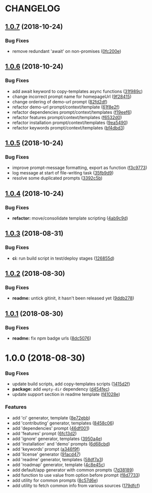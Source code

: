 # CHANGELOG

## [1.0.7](https://github.com/seantrane/yo-repo/compare/v1.0.6...v1.0.7) (2018-10-24)


### Bug Fixes

* remove redundant 'await' on non-promises ([0fc200e](https://github.com/seantrane/yo-repo/commit/0fc200e))

## [1.0.6](https://github.com/seantrane/yo-repo/compare/v1.0.5...v1.0.6) (2018-10-24)


### Bug Fixes

* add await keyword to copy-templates async functions ([31f989c](https://github.com/seantrane/yo-repo/commit/31f989c))
* change incorrect prompt name for homepageUrl ([9f28415](https://github.com/seantrane/yo-repo/commit/9f28415))
* change ordering of demo-url prompt ([82fd2df](https://github.com/seantrane/yo-repo/commit/82fd2df))
* refactor demo-url prompt/context/template ([61f8e2f](https://github.com/seantrane/yo-repo/commit/61f8e2f))
* refactor dependencies prompt/context/templates ([f19eef6](https://github.com/seantrane/yo-repo/commit/f19eef6))
* refactor features prompt/context/templates ([f6532d0](https://github.com/seantrane/yo-repo/commit/f6532d0))
* refactor installation prompt/context/templates ([9ea5490](https://github.com/seantrane/yo-repo/commit/9ea5490))
* refactor keywords prompt/context/templates ([bf4dbd3](https://github.com/seantrane/yo-repo/commit/bf4dbd3))

## [1.0.5](https://github.com/seantrane/yo-repo/compare/v1.0.4...v1.0.5) (2018-10-24)


### Bug Fixes

* improve prompt-message formatting, export as function ([f3c9773](https://github.com/seantrane/yo-repo/commit/f3c9773))
* log message at start of file-writing task ([35fb9d9](https://github.com/seantrane/yo-repo/commit/35fb9d9))
* resolve some duplicated prompts ([3392c5b](https://github.com/seantrane/yo-repo/commit/3392c5b))

## [1.0.4](https://github.com/seantrane/yo-repo/compare/v1.0.3...v1.0.4) (2018-10-24)


### Bug Fixes

* **refactor:** move/consolidate template scripting ([4ab9c9d](https://github.com/seantrane/yo-repo/commit/4ab9c9d))

## [1.0.3](https://github.com/seantrane/yo-repo/compare/v1.0.2...v1.0.3) (2018-08-31)


### Bug Fixes

* **ci:** run build script in test/deploy stages ([126855d](https://github.com/seantrane/yo-repo/commit/126855d))

## [1.0.2](https://github.com/seantrane/yo-repo/compare/v1.0.1...v1.0.2) (2018-08-30)


### Bug Fixes

* **readme:** untick gitinit, it hasn't been released yet ([9ddb278](https://github.com/seantrane/yo-repo/commit/9ddb278))

## [1.0.1](https://github.com/seantrane/yo-repo/compare/v1.0.0...v1.0.1) (2018-08-30)


### Bug Fixes

* **readme:** fix npm badge urls ([8dc5076](https://github.com/seantrane/yo-repo/commit/8dc5076))

# 1.0.0 (2018-08-30)


### Bug Fixes

* update build scripts, add copy-templates scripts ([1415d2f](https://github.com/seantrane/yo-repo/commit/1415d2f))
* **package:** add `empty-dir` dependency ([d454fec](https://github.com/seantrane/yo-repo/commit/d454fec))
* update support section in readme template ([f41028e](https://github.com/seantrane/yo-repo/commit/f41028e))


### Features

* add 'ci' generator, template ([8e72ebb](https://github.com/seantrane/yo-repo/commit/8e72ebb))
* add 'contributing' generator, templates ([8458c06](https://github.com/seantrane/yo-repo/commit/8458c06))
* add 'dependencies' prompt ([46df001](https://github.com/seantrane/yo-repo/commit/46df001))
* add 'features' prompt ([6fc13d2](https://github.com/seantrane/yo-repo/commit/6fc13d2))
* add 'ignore' generator, templates ([3950a4e](https://github.com/seantrane/yo-repo/commit/3950a4e))
* add 'installation' and 'demo' prompts ([6d68cbd](https://github.com/seantrane/yo-repo/commit/6d68cbd))
* add 'keywords' prompt ([a346f9f](https://github.com/seantrane/yo-repo/commit/a346f9f))
* add 'license' generator ([91acd47](https://github.com/seantrane/yo-repo/commit/91acd47))
* add 'readme' generator, templates ([58df7a3](https://github.com/seantrane/yo-repo/commit/58df7a3))
* add 'roadmap' generator, template ([4c8e45c](https://github.com/seantrane/yo-repo/commit/4c8e45c))
* add default/app generator with common prompts ([7d38189](https://github.com/seantrane/yo-repo/commit/7d38189))
* add function to use value from option before prompt ([f8d7733](https://github.com/seantrane/yo-repo/commit/f8d7733))
* add utility for common prompts ([8c57d6e](https://github.com/seantrane/yo-repo/commit/8c57d6e))
* add utility to fetch common info from various sources ([179dfcf](https://github.com/seantrane/yo-repo/commit/179dfcf))

